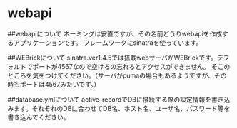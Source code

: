 webapi
======

##webapiについて
ネーミングは安直ですが、その名前どうりwebapiを作成するアプリケーションです。
フレームワークにsinatraを使っています。

##WEBrickについて
sinatra.ver1.4.5では搭載webサーバがWEBrickです。デフォルトでポートが4567なので空けるの忘れるとアクセスができません。
そこのところを気をつけてください。（サーバがpumaの場合もあるようですが、その時もポートは4567みたいです。）

##database.ymlについて
active_recordでDBに接続する際の設定情報を書き込みます。それぞれのDBに合わせてDB名、ホスト名、ユーザ名、パスワード等を書き込んでください。
